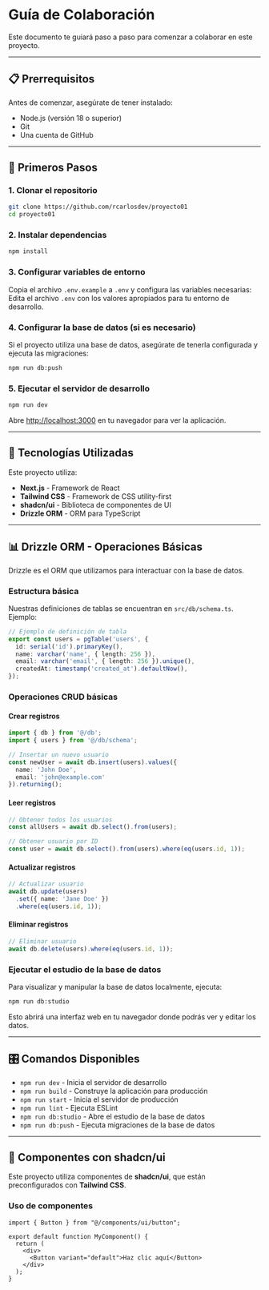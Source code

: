 # Guía de Colaboración

Este documento te guiará paso a paso para comenzar a colaborar en este proyecto.

---

## 📋 Prerrequisitos

Antes de comenzar, asegúrate de tener instalado:

- Node.js (versión 18 o superior)
- Git
- Una cuenta de GitHub

---

## 🚀 Primeros Pasos

### 1. Clonar el repositorio

```bash
git clone https://github.com/rcarlosdev/proyecto01
cd proyecto01
```

### 2. Instalar dependencias

```bash
npm install
```

### 3. Configurar variables de entorno

Copia el archivo `.env.example` a `.env` y configura las variables necesarias:
Edita el archivo `.env` con los valores apropiados para tu entorno de desarrollo.

### 4. Configurar la base de datos (si es necesario)

Si el proyecto utiliza una base de datos, asegúrate de tenerla configurada y ejecuta las migraciones:

```bash
npm run db:push
```

### 5. Ejecutar el servidor de desarrollo

```bash
npm run dev
```

Abre [http://localhost:3000](http://localhost:3000) en tu navegador para ver la aplicación.

---

## 🎨 Tecnologías Utilizadas

Este proyecto utiliza:

- **Next.js** - Framework de React
- **Tailwind CSS** - Framework de CSS utility-first
- **shadcn/ui** - Biblioteca de componentes de UI
- **Drizzle ORM** - ORM para TypeScript

---

## 📊 Drizzle ORM - Operaciones Básicas

Drizzle es el ORM que utilizamos para interactuar con la base de datos.

### Estructura básica

Nuestras definiciones de tablas se encuentran en `src/db/schema.ts`.  
Ejemplo:

```typescript
// Ejemplo de definición de tabla
export const users = pgTable('users', {
  id: serial('id').primaryKey(),
  name: varchar('name', { length: 256 }),
  email: varchar('email', { length: 256 }).unique(),
  createdAt: timestamp('created_at').defaultNow(),
});
```

### Operaciones CRUD básicas

#### Crear registros

```typescript
import { db } from '@/db';
import { users } from '@/db/schema';

// Insertar un nuevo usuario
const newUser = await db.insert(users).values({
  name: 'John Doe',
  email: 'john@example.com'
}).returning();
```

#### Leer registros

```typescript
// Obtener todos los usuarios
const allUsers = await db.select().from(users);

// Obtener usuario por ID
const user = await db.select().from(users).where(eq(users.id, 1));
```

#### Actualizar registros

```typescript
// Actualizar usuario
await db.update(users)
  .set({ name: 'Jane Doe' })
  .where(eq(users.id, 1));
```

#### Eliminar registros

```typescript
// Eliminar usuario
await db.delete(users).where(eq(users.id, 1));
```

### Ejecutar el estudio de la base de datos

Para visualizar y manipular la base de datos localmente, ejecuta:

```bash
npm run db:studio
```

Esto abrirá una interfaz web en tu navegador donde podrás ver y editar los datos.

---

## 🎛️ Comandos Disponibles

- `npm run dev` - Inicia el servidor de desarrollo  
- `npm run build` - Construye la aplicación para producción  
- `npm run start` - Inicia el servidor de producción  
- `npm run lint` - Ejecuta ESLint  
- `npm run db:studio` - Abre el estudio de la base de datos  
- `npm run db:push` - Ejecuta migraciones de la base de datos  

---

## 🧩 Componentes con shadcn/ui

Este proyecto utiliza componentes de **shadcn/ui**, que están preconfigurados con **Tailwind CSS**.

### Uso de componentes

```tsx
import { Button } from "@/components/ui/button";

export default function MyComponent() {
  return (
    <div>
      <Button variant="default">Haz clic aquí</Button>
    </div>
  );
}
```
